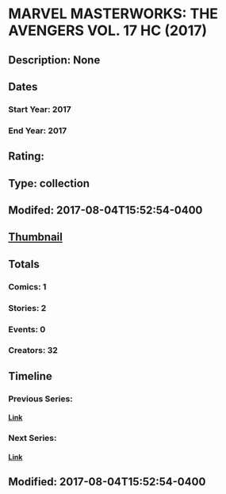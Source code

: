 # MARVEL MASTERWORKS: THE AVENGERS VOL. 17 HC (2017)
## Description: None
## Dates
### Start Year: 2017
### End Year: 2017
## Rating: 
## Type: collection
## Modifed: 2017-08-04T15:52:54-0400
## [Thumbnail](http://i.annihil.us/u/prod/marvel/i/mg/b/40/image_not_available.jpg)
## Totals
### Comics: 1
### Stories: 2
### Events: 0
### Creators: 32
## Timeline
### Previous Series: 
#### [Link]()
### Next Series: 
#### [Link]()
## Modified: 2017-08-04T15:52:54-0400